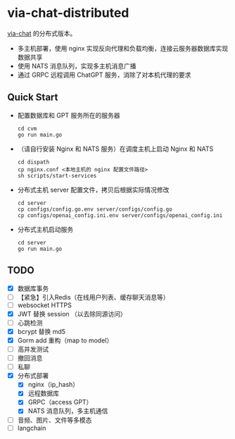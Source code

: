 # via-chat-distributed

[via-chat](https://github.com/Lenvia/via-chat) 的分布式版本。



- 多主机部署，使用 nginx 实现反向代理和负载均衡，连接云服务器数据库实现数据共享
- 使用 NATS 消息队列，实现多主机消息广播
- 通过 GRPC 远程调用 ChatGPT 服务，消除了对本机代理的要求





## Quick Start

- 配置数据库和 GPT 服务所在的服务器

  ```
  cd cvm
  go run main.go
  ```

- （请自行安装 Nginx 和 NATS 服务）在调度主机上启动 Nginx 和 NATS

  ```
  cd dispath
  cp nginx.conf <本地主机的 nginx 配置文件路径>
  sh scripts/start-services
  ```

- 分布式主机 server 配置文件，拷贝后根据实际情况修改

  ```
  cd server
  cp configs/config.go.env server/configs/config.go
  cp configs/openai_config.ini.env server/configs/openai_config.ini
  ```

- 分布式主机启动服务

  ```
  cd server
  go run main.go
  ```

  






## TODO
- [x] 数据库事务
- [ ] 【紧急】引入Redis（在线用户列表、缓存聊天消息等）
- [ ] websocket HTTPS
- [x] JWT 替换 session （以去除同源访问）
- [ ] 心跳检测
- [x] bcrypt 替换 md5
- [x] Gorm add 重构（map to model）
- [ ] 高并发测试
- [ ] 撤回消息
- [ ] 私聊
- [x] 分布式部署
  - [x] nginx（ip_hash）
  - [x] 远程数据库
  - [x] GRPC（access GPT）
  - [x] NATS 消息队列，多主机通信
- [ ] 音频、图片、文件等多模态
- [ ] langchain
